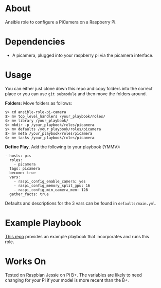 
# About

Ansible role to configure a PiCamera on a Raspberry Pi.

# Dependencies

* A picamera, plugged into your raspberry pi via the picamera interface.

# Usage

You can either just clone down this repo and copy  folders into the correct place or you can use
`git submodule` and then move the folders around.

**Folders:** Move folders as follows:

    $> cd ansible-role-pi-camera
    $> mv top_level_handlers /your_playbook/roles/
    $> mv library /your_playbook/
    $> mkdir -p /your_playbook/roles/picamera
    $> mv defaults /your_playbook/roles/picamera
    $> mv meta /your_playbook/roles/picamera
    $> mv tasks /your_playbook/roles/picamera

**Define Play**. Add the following to your playbook (YMMV):

    - hosts: pis
      roles:
        - picamera
      tags: picamera
      become: true
      vars:
        - raspi_config_enable_camera: yes
        - raspi_config_memory_split_gpu: 16
        - raspi_config_min_camera_mem: 128
      gather_facts: true

Defaults and descriptions for the 3 vars can be found in `defaults/main.yml`.

# Example Playbook

[This repo](https://github.com/robrant/ansible-role-picamera-example-playbook.git) provides an example playbook that incorporates and runs this role.

# Works On

Tested on Raspbian Jessie on Pi B+. The variables are likely to need changing
for your Pi if your model is more recent than the B+.
